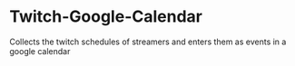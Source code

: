 # Twitch-Google-Calendar
Collects the twitch schedules of streamers and enters them as events in a google calendar
